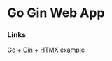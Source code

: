 # Go Gin Web App

### Links

[Go + Gin + HTMX example](https://github.com/Phillip-England/flank-steak)
